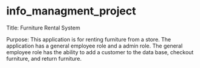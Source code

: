 # info_managment_project

Title:
  Furniture Rental System

Purpose:
  This application is for renting furniture from a store. The application has a general employee role and a admin role. The general employee role has the ability to add a customer to the data base, checkout furniture, and return furniture.
